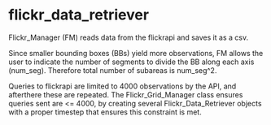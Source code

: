 # flickr_data_retriever

Flickr_Manager (FM)  reads data from the
flickrapi and saves it as a csv.

Since smaller bounding boxes (BBs) yield
more observations, FM allows the user to
indicate the number of segments to divide
the BB along each axis (num_seg). Therefore
total number of subareas is num_seg^2.

Queries to flickrapi are limited to 4000
observations by the API, and afterthere
these are repeated. The Flickr_Grid_Manager
class ensures queries sent are <= 4000, 
by creating several Flickr_Data_Retriever 
objects with a proper timestep that ensures 
this constraint is met.

